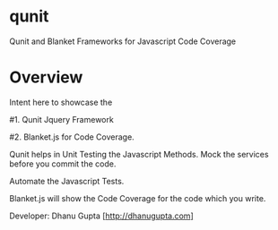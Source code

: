 qunit
=====

Qunit and Blanket Frameworks for Javascript Code Coverage

Overview
========

Intent here to showcase the 

#1. Qunit Jquery Framework 

#2. Blanket.js for Code Coverage.

Qunit helps in Unit Testing the Javascript Methods. 
Mock the services before you commit the code.

Automate the Javascript Tests.

Blanket.js will show the Code Coverage for the code which you write.


Developer:
Dhanu Gupta [http://dhanugupta.com]

